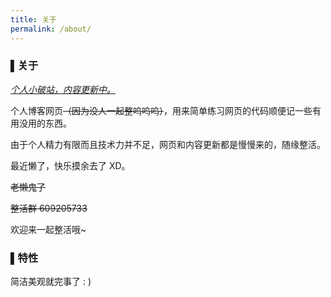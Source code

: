 ```yaml
---
title: 关于
permalink: /about/
---
```


### ▌关于

*<u>个人小破站，内容更新中。</u>*

个人博客网页~~（因为没人一起整呜呜呜）~~，用来简单练习网页的代码顺便记一些有用没用的东西。

由于个人精力有限而且技术力并不足，网页和内容更新都是慢慢来的，随缘整活。

最近懒了，快乐摸余去了 XD。

~~老懒鬼了~~

~~整活群 609205733~~

欢迎来一起整活哦~

### ▌特性

简洁美观就完事了 : )